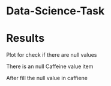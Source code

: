 # Data-Science-Task

# Results
Plot for check if there are null values

There is an null Caffeine value item


After fill the null value in caffiene







